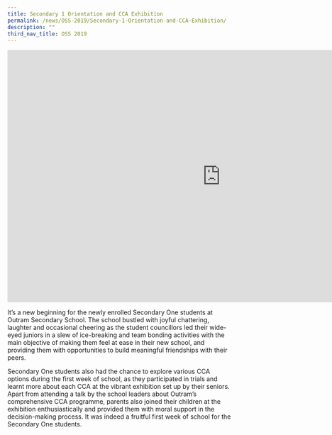 ```yaml
---
title: Secondary 1 Orientation and CCA Exhibition
permalink: /news/OSS-2019/Secondary-1-Orientation-and-CCA-Exhibition/
description: ""
third_nav_title: OSS 2019
---
```

<iframe allowfullscreen="true" height="569" width="960" frameborder="0" src="https://docs.google.com/presentation/d/e/2PACX-1vQxQz3F8Uq9NhB2pSi53M9XYVyB_Y-LpnGhC8JZJq0y0B0d1QBAj31kIatasEth1vOXTcWdchXrWdx1/embed?start=false&amp;loop=false&amp;delayms=3000"></iframe>

It’s a new beginning for the newly enrolled Secondary One students at Outram Secondary School. The school bustled with joyful chattering, laughter and occasional cheering as the student councillors led their wide-eyed juniors in a slew of ice-breaking and team bonding activities with the main objective of making them feel at ease in their new school, and providing them with opportunities to build meaningful friendships with their peers.&nbsp;

  

Secondary One students also had the chance to explore various CCA options during the first week of school, as they participated in trials and learnt more about each CCA at the vibrant exhibition set up by their seniors. Apart from attending a talk by the school leaders about Outram’s comprehensive CCA programme, parents also joined their children at the exhibition enthusiastically and provided them with moral support in the decision-making process. It was indeed a fruitful first week of school for the Secondary One students.